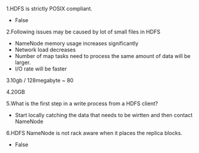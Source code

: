 1.HDFS is strictly POSIX compliant.

- False

2.Following issues may be caused by lot of small files in HDFS

- NameNode memory usage increases significantly
- Network load decreases
- Number of map tasks need to process the same amount of data will be larger.
- I/O rate will be faster



3.10gb / 128megabyte ~ 80

4.20GB

5.What is the first step in a write process from a HDFS client?

- Start locally catching the data that needs to be wirtten and then contact NameNode


6.HDFS NameNode is not rack aware when it places the replica blocks.

- False
